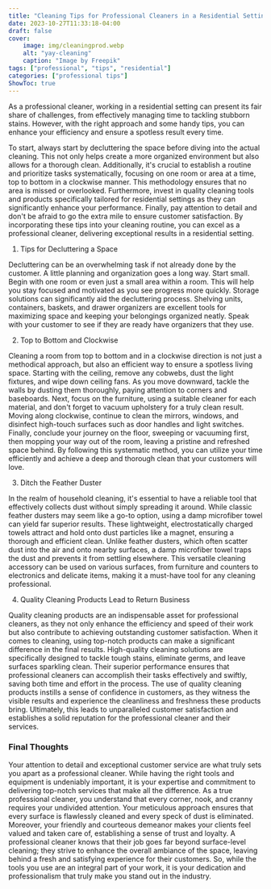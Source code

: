 ```yaml
---
title: "Cleaning Tips for Professional Cleaners in a Residential Setting"
date: 2023-10-27T11:33:18-04:00
draft: false
cover:
    image: img/cleaningprod.webp
    alt: "yay-cleaning"
    caption: "Image by Freepik"
tags: ["professional", "tips", "residential"]
categories: ["professional tips"]
ShowToc: true
---
```


As a professional cleaner, working in a residential setting can present its fair share of challenges, from effectively managing time to tackling stubborn stains. However, with the right approach and some handy tips, you can enhance your efficiency and ensure a spotless result every time. 

To start, always start by decluttering the space before diving into the actual cleaning. This not only helps create a more organized environment but also allows for a thorough clean. Additionally, it's crucial to establish a routine and prioritize tasks systematically, focusing on one room or area at a time, top to bottom in a clockwise manner. This methodology ensures that no area is missed or overlooked. Furthermore, invest in quality cleaning tools and products specifically tailored for residential settings as they can significantly enhance your performance. Finally, pay attention to detail and don't be afraid to go the extra mile to ensure customer satisfaction. By incorporating these tips into your cleaning routine, you can excel as a professional cleaner, delivering exceptional results in a residential setting.

1. Tips for Decluttering a Space

Decluttering can be an overwhelming task if not already done by the customer. A little planning and organization goes a long way. Start small. Begin with one room or even just a small area within a room. This will help you stay focused and motivated as you see progress more quickly. Storage solutions can significantly aid the decluttering process. Shelving units, containers, baskets, and drawer organizers are excellent tools for maximizing space and keeping your belongings organized neatly. Speak with your customer to see if they are ready have organizers that they use. 

2. Top to Bottom and Clockwise

Cleaning a room from top to bottom and in a clockwise direction is not just a methodical approach, but also an efficient way to ensure a spotless living space. Starting with the ceiling, remove any cobwebs, dust the light fixtures, and wipe down ceiling fans. As you move downward, tackle the walls by dusting them thoroughly, paying attention to corners and baseboards. Next, focus on the furniture, using a suitable cleaner for each material, and don't forget to vacuum upholstery for a truly clean result. Moving along clockwise, continue to clean the mirrors, windows, and disinfect high-touch surfaces such as door handles and light switches. Finally, conclude your journey on the floor, sweeping or vacuuming first, then mopping your way out of the room, leaving a pristine and refreshed space behind. By following this systematic method, you can utilize your time efficiently and achieve a deep and thorough clean that your customers will love.

3. Ditch the Feather Duster

In the realm of household cleaning, it's essential to have a reliable tool that effectively collects dust without simply spreading it around. While classic feather dusters may seem like a go-to option, using a damp microfiber towel can yield far superior results. These lightweight, electrostatically charged towels attract and hold onto dust particles like a magnet, ensuring a thorough and efficient clean. Unlike feather dusters, which often scatter dust into the air and onto nearby surfaces, a damp microfiber towel traps the dust and prevents it from settling elsewhere. This versatile cleaning accessory can be used on various surfaces, from furniture and counters to electronics and delicate items, making it a must-have tool for any cleaning professional. 

4. Quality Cleaning Products Lead to Return Business

Quality cleaning products are an indispensable asset for professional cleaners, as they not only enhance the efficiency and speed of their work but also contribute to achieving outstanding customer satisfaction. When it comes to cleaning, using top-notch products can make a significant difference in the final results. High-quality cleaning solutions are specifically designed to tackle tough stains, eliminate germs, and leave surfaces sparkling clean. Their superior performance ensures that professional cleaners can accomplish their tasks effectively and swiftly, saving both time and effort in the process. The use of quality cleaning products instills a sense of confidence in customers, as they witness the visible results and experience the cleanliness and freshness these products bring. Ultimately, this leads to unparalleled customer satisfaction and establishes a solid reputation for the professional cleaner and their services.

### Final Thoughts

Your attention to detail and exceptional customer service are what truly sets you apart as a professional cleaner. While having the right tools and equipment is undeniably important, it is your expertise and commitment to delivering top-notch services that make all the difference. As a true professional cleaner, you understand that every corner, nook, and cranny requires your undivided attention. Your meticulous approach ensures that every surface is flawlessly cleaned and every speck of dust is eliminated. Moreover, your friendly and courteous demeanor makes your clients feel valued and taken care of, establishing a sense of trust and loyalty. A professional cleaner knows that their job goes far beyond surface-level cleaning; they strive to enhance the overall ambiance of the space, leaving behind a fresh and satisfying experience for their customers. So, while the tools you use are an integral part of your work, it is your dedication and professionalism that truly make you stand out in the industry.
